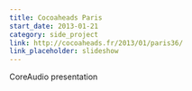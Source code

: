 ```yaml
---
title: Cocoaheads Paris
start_date: 2013-01-21
category: side_project
link: http://cocoaheads.fr/2013/01/paris36/
link_placeholder: slideshow
---
```


CoreAudio presentation
